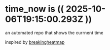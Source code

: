 # time_now is (( 2025-10-06T19:15:00.293Z ))

an automated repo that shows the currnent time

inspired by [breakingheatmap](https://github.com/breakingheatmap/breakingheatmap)
